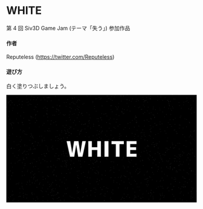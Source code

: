# WHITE
第 4 回 Siv3D Game Jam (テーマ「失う」) 参加作品

#### 作者  
Reputeless (https://twitter.com/Reputeless)

#### 遊び方  
白く塗りつぶしましょう。

![スクリーンショット](white.png "スクリーンショット")

